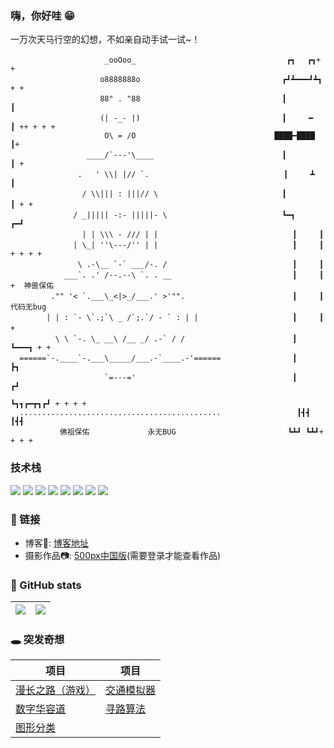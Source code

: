 ### 嗨，你好哇 😁       
 一万次天马行空的幻想，不如亲自动手试一试~！
```
                     _ooOoo_                               　 ┏┓　 ┏┓+ +
                    o8888888o                              　┏┛┻━━━┛┻┓ + + 
                    88" . "88                              　┃　　　　　　  ┃ 
                    (| -_- |)                              　┃　　　━　　　┃ ++ + + +
                     O\ = /O                               ████━████ ┃+
                 ____/`---'\____                           　┃　　　　　　  ┃ +
               .   ' \\| |// `.                              ┃　　　┻　　　┃
                / \\||| : |||// \                          　┃　　　　　　  ┃ + + 　
              / _||||| -:- |||||- \                        　┗━┓　　　┏━┛
                | | \\\ - /// | |                              ┃　　　┃
              | \_| ''\---/'' | |                              ┃　　　┃ + + + +
               \ .-\__ `-` ___/-. /                            ┃　　　┃
            ___`. .' /--.--\ `. . __                           ┃　　　┃ +  神兽保佑
         ."" '< `.___\_<|>_/___.' >'"".                        ┃　　　┃    代码无bug　
        | | : `- \`.;`\ _ /`;.`/ - ` : | |                     ┃　　　┃　　+　
          \ \ `-. \_ __\ /__ _/ .-` / /                        ┃　 　　┗━━━┓ + +
  ======`-.____`-.___\_____/___.-`____.-'======                ┃ 　　　　　　　┣┓
                     `=---='                                   ┃ 　　　　　　　┏┛
                                                               ┗┓┓┏━┳┓┏┛ + + + +
  .............................................                 ┃┫┫ ┃┫┫
           佛祖保佑             永无BUG                         ┗┻┛ ┗┻┛+ + + +
```
### 技术栈
![](https://img.shields.io/badge/-JavaScript-fff?style=flat-square&logo=JavaScript&labelColor=f6f6f6&logoColor=f7df1e&&color=f7df1e)
![](https://img.shields.io/badge/-React-fff?style=flat-square&logo=React&labelColor=f6f6f6&color=4FC08D)
![](https://img.shields.io/badge/-Vite-fff?style=flat-square&logo=Vite&color=6499f7&labelColor=f6f6f6&logoColor=6499f7)
![](https://img.shields.io/badge/-Nodejs-43853d?style=flat-square&logo=Node.js&logoColor=43853d&labelColor=f6f6f6)
![](https://img.shields.io/badge/-WebGL-fff?style=flat-square&logo=WebGL&color=f40&labelColor=f6f6f6&logoColor=f40)
![](https://img.shields.io/badge/-Vue.js-29beb0?style=flat-square&logo=vue.js&labelColor=f6f6f6&color=4FC08D)
![](https://img.shields.io/badge/-GO-fff?style=flat-square&logo=GO&color=00a7d0&labelColor=f6f6f6&logoColor=00a7d0)
![](https://img.shields.io/badge/-MongoDB-fff?style=flat-square&logo=MongoDB&color=00ed64&labelColor=f6f6f6)

### 🔗 链接
- 博客📓: [博客地址](https://blogwxb.cn)   
- 摄影作品📷: [500px中国版](https://500px.com.cn/community/user-details/36a72f2c840268ad5b2ee39f1943f2626)(需要登录才能查看作品)

### 📌 GitHub stats   
|![](https://gh-readme-profile.vercel.app/api?username=dearDreamWeb)|<img align="center" src="https://github-readme-stats.vercel.app/api/top-langs/?username=dearDreamWeb&layout=compact&theme=buefy&hide_border=true&hide=html,stylus,scss,sass,nunjucks" >|
|----------|----------|

### 🕳 突发奇想
|  项目   | 项目  |
|  ----  | ----  |
| <a href="https://github.com/dearDreamWeb/long-road">漫长之路（游戏）</a> | <a href="https://github.com/dearDreamWeb/traffic_simulator.github.io">交通模拟器</a> |
| <a href="https://github.com/dearDreamWeb/digital-huarong-road">数字华容道</a> | <a href="https://github.com/dearDreamWeb/navigate-pixi">寻路算法</a> |
| <a href="https://image-classifier-ml5.vercel.app" title="通过机器学习训练模型识别图形">图形分类</a> |
